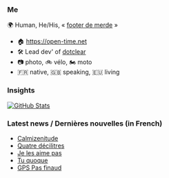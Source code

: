### Me

🌍 Human, He/His, « [footer de merde](https://open-time.net/post/2013/07/17/La-veritable-histoire-du-Footer-de-merde-) » 
* 🏠 https://open-time.net 
* 🛠️ Lead dev' of [dotclear](https://git.dotclear.org/dev/dotclear)
* 📷 photo, 🚲 vélo, 🏍️ moto 
* 🇫🇷 native, 🇬🇧 speaking, 🇪🇺 living

### Insights

[![GitHub Stats](https://github-readme-stats-sigma-five.vercel.app/api?username=franck-paul)](https://github.com/franck-paul)

### Latest news / Dernières nouvelles (in French)

<!-- BLOG-POST-LIST:START -->
- [Calmizenitude](https://open-time.net/post/2025/06/22/Calmizenitude)
- [Quatre décilitres](https://open-time.net/post/2025/06/21/Quatre-decilitres)
- [Je les aime pas](https://open-time.net/post/2025/06/20/Je-les-aime-pas)
- [Tu quoque](https://open-time.net/post/2025/06/19/tu-quoque)
- [GPS Pas finaud](https://open-time.net/post/2025/06/18/GPS-Pas-finaud)
<!-- BLOG-POST-LIST:END -->
